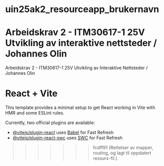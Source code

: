 # uin25ak2_resourceapp_brukernavn
Arbeidskrav 2 - ITM30617-1 25V Utvikling av interaktive nettsteder / Johannes Olin
=======
Arbeidskrav 2 - ITM30617-1 25V Utvikling av Interaktive Nettsteder / Johannes Olin

# React + Vite

This template provides a minimal setup to get React working in Vite with HMR and some ESLint rules.

Currently, two official plugins are available:

- [@vitejs/plugin-react](https://github.com/vitejs/vite-plugin-react/blob/main/packages/plugin-react/README.md) uses [Babel](https://babeljs.io/) for Fast Refresh
- [@vitejs/plugin-react-swc](https://github.com/vitejs/vite-plugin-react-swc) uses [SWC](https://swc.rs/) for Fast Refresh
>>>>>>> fcdff91 (Rettelser av mapper, routing, og lagt til oppdatert ressurs-fil.)
